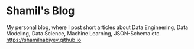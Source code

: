 # Shamil's Blog

My personal blog, where I post short articles about Data Engineering, Data Modeling, Data Science, Machine Learning, JSON-Schema etc. https://shamilnabiyev.github.io
